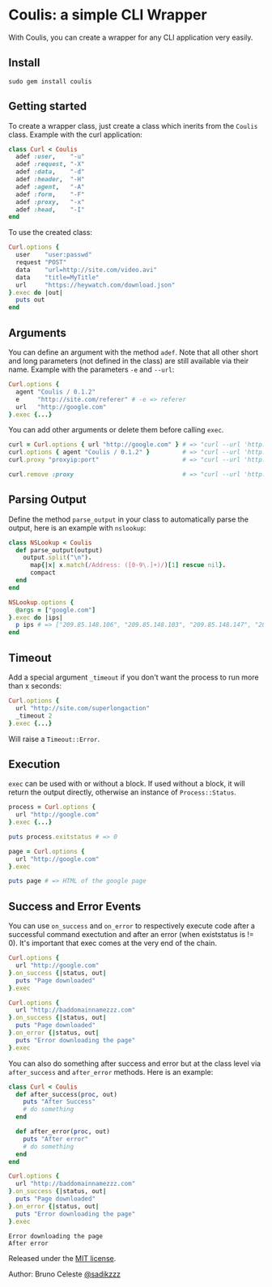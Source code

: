 # Coulis: a simple CLI Wrapper #

With Coulis, you can create a wrapper for any CLI application very easily.

## Install ##

	sudo gem install coulis

## Getting started ##

To create a wrapper class, just create a class which inerits from the `Coulis` class. Example with the curl application:

``` ruby
class Curl < Coulis
  adef :user,    "-u"
  adef :request, "-X"
  adef :data,    "-d"
  adef :header,  "-H"
  adef :agent,   "-A"
  adef :form,    "-F"
  adef :proxy,   "-x"
  adef :head,    "-I"
end
```

To use the created class:

``` ruby
Curl.options {
  user    "user:passwd"
  request "POST"
  data    "url=http://site.com/video.avi"
  data    "title=MyTitle"
  url     "https://heywatch.com/download.json"
}.exec do |out|
  puts out
end
```

## Arguments ##

You can define an argument with the method `adef`. Note that all other short and long parameters (not defined in the class) are still available via their name. Example with the parameters `-e` and `--url`:

``` ruby
Curl.options {
  agent "Coulis / 0.1.2"
  e     "http://site.com/referer" # -e => referer
  url   "http://google.com"
}.exec {...}
```

You can add other arguments or delete them before calling `exec`.

``` ruby
curl = Curl.options { url "http://google.com" } # => "curl --url 'http://google.com'"
curl.options { agent "Coulis / 0.1.2" }         # => "curl --url 'http://google.com' -A 'Coulis / 0.1.2'"
curl.proxy "proxyip:port"                       # => "curl --url 'http://google.com' -A 'Coulis / 0.1.2' -x 'proxyip:port'"

curl.remove :proxy                              # => "curl --url 'http://google.com' -A 'Coulis / 0.1.2'"
```

## Parsing Output ##

Define the method `parse_output` in your class to automatically parse the output, here is an example with `nslookup`:

``` ruby
class NSLookup < Coulis
  def parse_output(output)
    output.split("\n").
      map{|x| x.match(/Address: ([0-9\.]+)/)[1] rescue nil}.
      compact
  end
end

NSLookup.options {
  @args = ["google.com"]
}.exec do |ips|
  p ips # => ["209.85.148.106", "209.85.148.103", "209.85.148.147", "209.85.148.99", "209.85.148.105", "209.85.148.104"]
end
```

## Timeout ##

Add a special argument `_timeout` if you don't want the process to run more than x seconds:

``` ruby
Curl.options {
  url "http://site.com/superlongaction"
  _timeout 2
}.exec {...}
```

Will raise a `Timeout::Error`.

## Execution ##

`exec` can be used with or without a block. If used without a block, it will return the output directly, otherwise an instance of `Process::Status`.

``` ruby
process = Curl.options {
  url "http://google.com"
}.exec {...}

puts process.exitstatus # => 0
```

``` ruby
page = Curl.options {
  url "http://google.com"
}.exec

puts page # => HTML of the google page
```

## Success and Error Events ##

You can use `on_success` and `on_error` to respectively execute code after a successful command exectution and after an error (when existstatus is != 0).
It's important that exec comes at the very end of the chain.

``` ruby
Curl.options {
  url "http://google.com"
}.on_success {|status, out|
  puts "Page downloaded"
}.exec
```

``` ruby
Curl.options {
  url "http://baddomainnamezzz.com"
}.on_success {|status, out|
  puts "Page downloaded"
}.on_error {|status, out|
  puts "Error downloading the page"
}.exec
```

You can also do something after success and error but at the class level via `after_success` and `after_error` methods. Here is an example:

``` ruby
class Curl < Coulis
  def after_success(proc, out)
    puts "After Success"
    # do something
  end

  def after_error(proc, out)
    puts "After error"
    # do something
  end
end

Curl.options {
  url "http://baddomainnamezzz.com"
}.on_success {|status, out|
  puts "Page downloaded"
}.on_error {|status, out|
  puts "Error downloading the page"
}.exec
```
```
Error downloading the page
After error
```

Released under the [MIT license](http://www.opensource.org/licenses/mit-license.php).

Author: Bruno Celeste [@sadikzzz](http://twitter.com/sadikzzz)